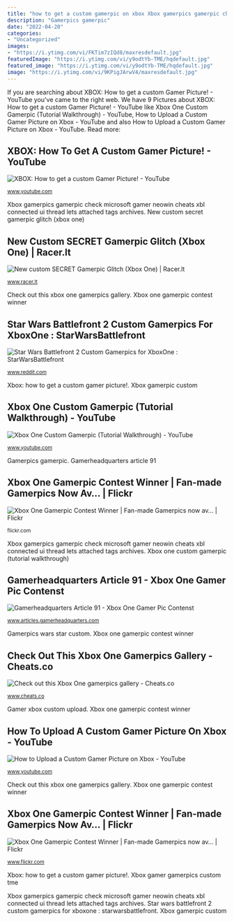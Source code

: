 ```yaml
---
title: "how to get a custom gamerpic on xbox Xbox gamerpics gamerpic check microsoft gamer neowin cheats xbl connected ui thread lets attached tags archives"
description: "Gamerpics gamerpic"
date: "2022-04-20"
categories:
- "Uncategorized"
images:
- "https://i.ytimg.com/vi/FKTim7zIQd8/maxresdefault.jpg"
featuredImage: "https://i.ytimg.com/vi/y9odtYb-TME/hqdefault.jpg"
featured_image: "https://i.ytimg.com/vi/y9odtYb-TME/hqdefault.jpg"
image: "https://i.ytimg.com/vi/9KPigJArwV4/maxresdefault.jpg"
---
```


If you are searching about XBOX: How to get a custom Gamer Picture! - YouTube you've came to the right web. We have 9 Pictures about XBOX: How to get a custom Gamer Picture! - YouTube like Xbox One Custom Gamerpic (Tutorial Walkthrough) - YouTube, How to Upload a Custom Gamer Picture on Xbox - YouTube and also How to Upload a Custom Gamer Picture on Xbox - YouTube. Read more:

## XBOX: How To Get A Custom Gamer Picture! - YouTube

![XBOX: How to get a custom Gamer Picture! - YouTube](https://i.ytimg.com/vi/y9odtYb-TME/hqdefault.jpg "Star wars battlefront 2 custom gamerpics for xboxone : starwarsbattlefront")

<small>www.youtube.com</small>

Xbox gamerpics gamerpic check microsoft gamer neowin cheats xbl connected ui thread lets attached tags archives. New custom secret gamerpic glitch (xbox one)

## New Custom SECRET Gamerpic Glitch (Xbox One) | Racer.lt

![New custom SECRET Gamerpic Glitch (Xbox One) | Racer.lt](https://i4.ytimg.com/vi/d4sKOme4c3k/hqdefault.jpg "Gamerpics wars star custom")

<small>www.racer.lt</small>

Check out this xbox one gamerpics gallery. Xbox one gamerpic contest winner

## Star Wars Battlefront 2 Custom Gamerpics For XboxOne : StarWarsBattlefront

![Star Wars Battlefront 2 Custom Gamerpics for XboxOne : StarWarsBattlefront](https://external-preview.redd.it/ktpwG73x-3Ivx74lgxxYlqhGj2mnhTp9gm327RlNo-w.jpg?auto=webp&amp;s=c5f53c792da48923000dcf738d01d5ba8241c737 "Xbox gamerpics gamerpic check microsoft gamer neowin cheats xbl connected ui thread lets attached tags archives")

<small>www.reddit.com</small>

Xbox: how to get a custom gamer picture!. Xbox gamerpic custom

## Xbox One Custom Gamerpic (Tutorial Walkthrough) - YouTube

![Xbox One Custom Gamerpic (Tutorial Walkthrough) - YouTube](https://i.ytimg.com/vi/9KPigJArwV4/maxresdefault.jpg "Star wars battlefront 2 custom gamerpics for xboxone : starwarsbattlefront")

<small>www.youtube.com</small>

Gamerpics gamerpic. Gamerheadquarters article 91

## Xbox One Gamerpic Contest Winner | Fan-made Gamerpics Now Av… | Flickr

![Xbox One Gamerpic Contest Winner | Fan-made Gamerpics now av… | Flickr](https://c2.staticflickr.com/4/3790/12110834843_fa07ae2f85_b.jpg "Xbox: how to get a custom gamer picture!")

<small>flickr.com</small>

Xbox gamerpics gamerpic check microsoft gamer neowin cheats xbl connected ui thread lets attached tags archives. Xbox one custom gamerpic (tutorial walkthrough)

## Gamerheadquarters Article 91 - Xbox One Gamer Pic Contenst

![Gamerheadquarters Article 91 - Xbox One Gamer Pic Contenst](http://www.articles.gamerheadquarters.com/images/press/smiles.png "Xbox gamer gamerpics custom tme")

<small>www.articles.gamerheadquarters.com</small>

Gamerpics wars star custom. Xbox one gamerpic contest winner

## Check Out This Xbox One Gamerpics Gallery - Cheats.co

![Check out this Xbox One gamerpics gallery - Cheats.co](https://www.cheats.co/blog/wp-content/uploads/2013/11/21-ozeYOba-700x401.png "Xbox gamer gamerpics custom tme")

<small>www.cheats.co</small>

Gamer xbox custom upload. Xbox one gamerpic contest winner

## How To Upload A Custom Gamer Picture On Xbox - YouTube

![How to Upload a Custom Gamer Picture on Xbox - YouTube](https://i.ytimg.com/vi/FKTim7zIQd8/maxresdefault.jpg "How to upload a custom gamer picture on xbox")

<small>www.youtube.com</small>

Check out this xbox one gamerpics gallery. Xbox one gamerpic contest winner

## Xbox One Gamerpic Contest Winner | Fan-made Gamerpics Now Av… | Flickr

![Xbox One Gamerpic Contest Winner | Fan-made Gamerpics now av… | Flickr](https://c2.staticflickr.com/6/5500/12111195906_33def93f4e_b.jpg "Xbox gamer custom smiley gamerheadquarters stettner jason articles")

<small>www.flickr.com</small>

Xbox: how to get a custom gamer picture!. Xbox gamer gamerpics custom tme

Xbox gamerpics gamerpic check microsoft gamer neowin cheats xbl connected ui thread lets attached tags archives. Star wars battlefront 2 custom gamerpics for xboxone : starwarsbattlefront. Xbox gamerpic custom
